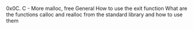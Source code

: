 0x0C. C - More malloc, free
General
How to use the exit function
What are the functions calloc and realloc from the standard library and how to use them